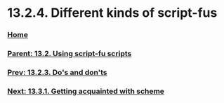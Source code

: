 # 13.2.4. Different kinds of script-fus

### [Home](./00-home.md)
### [Parent: 13.2. Using script-fu scripts](./13-02-00-using-script-fu-scripts.md)
### [Prev: 13.2.3. Do's and don'ts](./13-02-03-do-s-and-don-ts.md)
### [Next: 13.3.1. Getting acquainted with scheme](./13-03-01-getting-acquainted-with-scheme.md)
